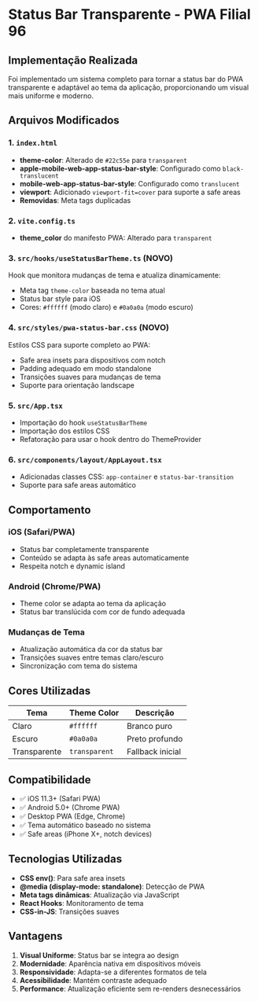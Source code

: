 # Status Bar Transparente - PWA Filial 96

## Implementação Realizada

Foi implementado um sistema completo para tornar a status bar do PWA transparente e adaptável ao tema da aplicação, proporcionando um visual mais uniforme e moderno.

## Arquivos Modificados

### 1. `index.html`
- **theme-color**: Alterado de `#22c55e` para `transparent`
- **apple-mobile-web-app-status-bar-style**: Configurado como `black-translucent`
- **mobile-web-app-status-bar-style**: Configurado como `translucent`
- **viewport**: Adicionado `viewport-fit=cover` para suporte a safe areas
- **Removidas**: Meta tags duplicadas

### 2. `vite.config.ts`
- **theme_color** do manifesto PWA: Alterado para `transparent`

### 3. `src/hooks/useStatusBarTheme.ts` (NOVO)
Hook que monitora mudanças de tema e atualiza dinamicamente:
- Meta tag `theme-color` baseada no tema atual
- Status bar style para iOS
- Cores: `#ffffff` (modo claro) e `#0a0a0a` (modo escuro)

### 4. `src/styles/pwa-status-bar.css` (NOVO)
Estilos CSS para suporte completo ao PWA:
- Safe area insets para dispositivos com notch
- Padding adequado em modo standalone
- Transições suaves para mudanças de tema
- Suporte para orientação landscape

### 5. `src/App.tsx`
- Importação do hook `useStatusBarTheme`
- Importação dos estilos CSS
- Refatoração para usar o hook dentro do ThemeProvider

### 6. `src/components/layout/AppLayout.tsx`
- Adicionadas classes CSS: `app-container` e `status-bar-transition`
- Suporte para safe areas automático

## Comportamento

### iOS (Safari/PWA)
- Status bar completamente transparente
- Conteúdo se adapta às safe areas automaticamente
- Respeita notch e dynamic island

### Android (Chrome/PWA)
- Theme color se adapta ao tema da aplicação
- Status bar translúcida com cor de fundo adequada

### Mudanças de Tema
- Atualização automática da cor da status bar
- Transições suaves entre temas claro/escuro
- Sincronização com tema do sistema

## Cores Utilizadas

| Tema | Theme Color | Descrição |
|------|-------------|-----------|
| Claro | `#ffffff` | Branco puro |
| Escuro | `#0a0a0a` | Preto profundo |
| Transparente | `transparent` | Fallback inicial |

## Compatibilidade

- ✅ iOS 11.3+ (Safari PWA)
- ✅ Android 5.0+ (Chrome PWA)
- ✅ Desktop PWA (Edge, Chrome)
- ✅ Tema automático baseado no sistema
- ✅ Safe areas (iPhone X+, notch devices)

## Tecnologias Utilizadas

- **CSS env()**: Para safe area insets
- **@media (display-mode: standalone)**: Detecção de PWA
- **Meta tags dinâmicas**: Atualização via JavaScript
- **React Hooks**: Monitoramento de tema
- **CSS-in-JS**: Transições suaves

## Vantagens

1. **Visual Uniforme**: Status bar se integra ao design
2. **Modernidade**: Aparência nativa em dispositivos móveis
3. **Responsividade**: Adapta-se a diferentes formatos de tela
4. **Acessibilidade**: Mantém contraste adequado
5. **Performance**: Atualização eficiente sem re-renders desnecessários 